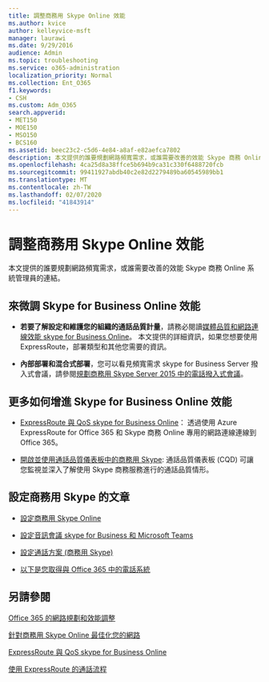 ```yaml
---
title: 調整商務用 Skype Online 效能
ms.author: kvice
author: kelleyvice-msft
manager: laurawi
ms.date: 9/29/2016
audience: Admin
ms.topic: troubleshooting
ms.service: o365-administration
localization_priority: Normal
ms.collection: Ent_O365
f1.keywords:
- CSH
ms.custom: Adm_O365
search.appverid:
- MET150
- MOE150
- MSO150
- BCS160
ms.assetid: beec23c2-c5d6-4e84-a8af-e82aefca7802
description: 本文提供的誰要規劃網路頻寬需求，或誰需要改善的效能 Skype 商務 Online 系統管理員的連結。
ms.openlocfilehash: 4ca25d8a38ffce5b694b9ca31c330f6488720fcb
ms.sourcegitcommit: 99411927abdb40c2e82d2279489ba60545989bb1
ms.translationtype: MT
ms.contentlocale: zh-TW
ms.lasthandoff: 02/07/2020
ms.locfileid: "41843914"
---
```

# <a name="tune-skype-for-business-online-performance"></a>調整商務用 Skype Online 效能

本文提供的誰要規劃網路頻寬需求，或誰需要改善的效能 Skype 商務 Online 系統管理員的連結。 
  
## <a name="fine-tuning-skype-for-business-online-performance"></a>來微調 Skype for Business Online 效能

- **若要了解設定和維護您的組織的通話品質計量**，請務必閱讀[媒體品質和網路連線效能 skype for Business Online](https://docs.microsoft.com/skypeforbusiness/optimizing-your-network/media-quality-and-network-connectivity-performance)。 本文提供的詳細資訊，如果您想要使用 ExpressRoute，部署類型和其他您需要的資訊。
    
- **內部部署和混合式部署**，您可以看見頻寬需求 skype for Business Server 撥入式會議，請參閱[規劃商務用 Skype Server 2015 中的電話撥入式會議](https://docs.microsoft.com/skypeforbusiness/plan-your-deployment/conferencing/dial-in-conferencing)。
    
## <a name="more-ways-to-improve-skype-for-business-online-performance"></a>更多如何增進 Skype for Business Online 效能

- [ExpressRoute 與 QoS skype for Business Online](https://docs.microsoft.com/skypeforbusiness/optimizing-your-network/expressroute-and-qos-in-skype-for-business-online)： 透過使用 Azure ExpressRoute for Office 365 和 Skype 商務 Online 專用的網路連線連線到 Office 365。 
    
- [開啟並使用通話品質儀表板中的商務用 Skype](https://docs.microsoft.com/SkypeForBusiness/using-call-quality-in-your-organization/turning-on-and-using-call-quality-dashboard): 通話品質儀表板 (CQD) 可讓您監視並深入了解使用 Skype 商務服務進行的通話品質情形。 
    
## <a name="articles-on-setting-up-skype-for-business-online"></a>設定商務用 Skype 的文章

- [設定商務用 Skype Online](https://docs.microsoft.com/skypeforbusiness/set-up-skype-for-business-online/set-up-skype-for-business-online)
    
- [設定音訊會議 skype for Business 和 Microsoft Teams](https://docs.microsoft.com/skypeforbusiness/audio-conferencing-in-office-365/set-up-audio-conferencing)
    
- [設定通話方案 (商務用 Skype)](https://docs.microsoft.com/SkypeForBusiness/what-are-calling-plans-in-office-365/set-up-calling-plans)
    
- [以下是您取得與 Office 365 中的電話系統](https://docs.microsoft.com/skypeforbusiness/what-is-phone-system-in-office-365/here-s-what-you-get-with-phone-system)
    
## <a name="see-also"></a>另請參閱

[Office 365 的網路規劃和效能調整](network-planning-and-performance.md)
  
[針對商務用 Skype Online 最佳化您的網路](https://docs.microsoft.com/skypeforbusiness/optimizing-your-network/optimizing-your-network)
  
[ExpressRoute 與 QoS skype for Business Online](https://docs.microsoft.com/skypeforbusiness/optimizing-your-network/expressroute-and-qos-in-skype-for-business-online)
  
[使用 ExpressRoute 的通話流程](https://docs.microsoft.com/skypeforbusiness/optimizing-your-network/call-flow-using-expressroute)

